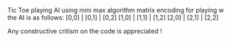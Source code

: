 Tic Toe playing AI using mini max algorithm 
matrix encoding for playing w the AI is as follows:
[0,0] | [0,1] | [0,2]
[1,0] | [1,1] | [1,2]
[2,0] | [2,1] | [2,2]

Any constructive critism on the code is appreciated !
